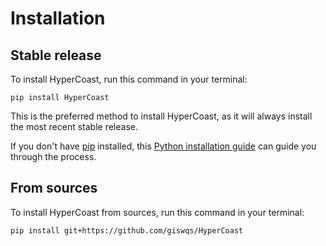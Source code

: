 # Installation

## Stable release

To install HyperCoast, run this command in your terminal:

```
pip install HyperCoast
```

This is the preferred method to install HyperCoast, as it will always install the most recent stable release.

If you don't have [pip](https://pip.pypa.io) installed, this [Python installation guide](http://docs.python-guide.org/en/latest/starting/installation/) can guide you through the process.

## From sources

To install HyperCoast from sources, run this command in your terminal:

```
pip install git+https://github.com/giswqs/HyperCoast
```
